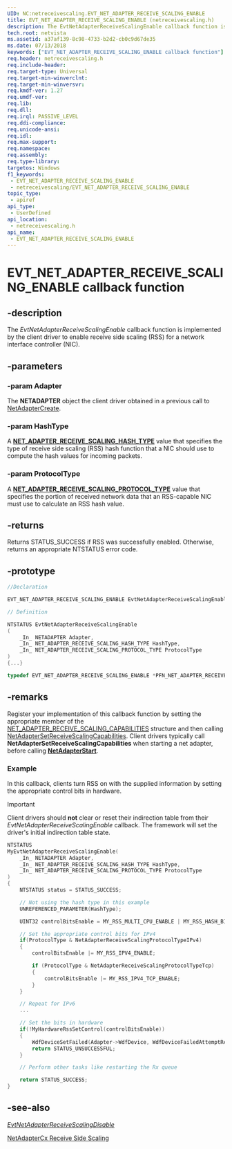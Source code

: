 ```yaml
---
UID: NC:netreceivescaling.EVT_NET_ADAPTER_RECEIVE_SCALING_ENABLE
title: EVT_NET_ADAPTER_RECEIVE_SCALING_ENABLE (netreceivescaling.h)
description: The EvtNetAdapterReceiveScalingEnable callback function is implemented by the client driver to enable receive side scaling (RSS) for a network interface controller (NIC).
tech.root: netvista
ms.assetid: a37af139-8c98-4733-b2d2-cb0c9d67de35
ms.date: 07/13/2018
keywords: ["EVT_NET_ADAPTER_RECEIVE_SCALING_ENABLE callback function"]
req.header: netreceivescaling.h
req.include-header: 
req.target-type: Universal
req.target-min-winverclnt: 
req.target-min-winversvr: 
req.kmdf-ver: 1.27
req.umdf-ver: 
req.lib: 
req.dll: 
req.irql: PASSIVE_LEVEL
req.ddi-compliance: 
req.unicode-ansi: 
req.idl: 
req.max-support: 
req.namespace: 
req.assembly: 
req.type-library: 
targetos: Windows
f1_keywords:
 - EVT_NET_ADAPTER_RECEIVE_SCALING_ENABLE
 - netreceivescaling/EVT_NET_ADAPTER_RECEIVE_SCALING_ENABLE
topic_type:
 - apiref
api_type:
 - UserDefined
api_location:
 - netreceivescaling.h
api_name:
 - EVT_NET_ADAPTER_RECEIVE_SCALING_ENABLE
---
```


# EVT_NET_ADAPTER_RECEIVE_SCALING_ENABLE callback function


## -description

The *EvtNetAdapterReceiveScalingEnable* callback function is implemented by the client driver to enable receive side scaling (RSS) for a network interface controller (NIC).

## -parameters

### -param Adapter 

The **NETADAPTER** object the client driver obtained in a previous call to [NetAdapterCreate](../netadapter/nf-netadapter-netadaptercreate.md).

### -param HashType

A [**NET_ADAPTER_RECEIVE_SCALING_HASH_TYPE**](ne-netreceivescaling-_net_adapter_receive_scaling_hash_type.md) value that specifies the type of receive side scaling (RSS) hash function that a NIC should use to compute the hash values for incoming packets.

### -param ProtocolType

A [**NET_ADAPTER_RECEIVE_SCALING_PROTOCOL_TYPE**](ne-netreceivescaling-_net_adapter_receive_scaling_protocol_type.md) value that specifies the portion of received network data that an RSS-capable NIC must use to calculate an RSS hash value.

## -returns

Returns STATUS_SUCCESS if RSS was successfully enabled. Otherwise, returns an appropriate NTSTATUS error code.

## -prototype

```cpp
//Declaration

EVT_NET_ADAPTER_RECEIVE_SCALING_ENABLE EvtNetAdapterReceiveScalingEnable; 

// Definition

NTSTATUS EvtNetAdapterReceiveScalingEnable 
(
	_In_ NETADAPTER Adapter,
	_In_ NET_ADAPTER_RECEIVE_SCALING_HASH_TYPE HashType,
	_In_ NET_ADAPTER_RECEIVE_SCALING_PROTOCOL_TYPE ProtocolType
)
{...}

typedef EVT_NET_ADAPTER_RECEIVE_SCALING_ENABLE *PFN_NET_ADAPTER_RECEIVE_SCALING_ENABLE;
```

## -remarks

Register your implementation of this callback function by setting the appropriate member of the [NET_ADAPTER_RECEIVE_SCALING_CAPABILITIES](ns-netreceivescaling-_net_adapter_receive_scaling_capabilities.md) structure and then calling [NetAdapterSetReceiveScalingCapabilities](nf-netreceivescaling-netadaptersetreceivescalingcapabilities.md). Client drivers typically call **NetAdapterSetReceiveScalingCapabilities** when starting a net adapter, before calling [**NetAdapterStart**](../netadapter/nf-netadapter-netadapterstart.md).

### Example

In this callback, clients turn RSS on with the supplied information by setting the appropriate control bits in hardware.

> [!IMPORTANT]
> Client drivers should **not** clear or reset their indirection table from their *EvtNetAdapterReceiveScalingEnable* callback. The framework will set the driver's initial indirection table state.

```C++
NTSTATUS
MyEvtNetAdapterReceiveScalingEnable(
	_In_ NETADAPTER Adapter,
	_In_ NET_ADAPTER_RECEIVE_SCALING_HASH_TYPE HashType,
	_In_ NET_ADAPTER_RECEIVE_SCALING_PROTOCOL_TYPE ProtocolType
)
{
	NTSTATUS status = STATUS_SUCCESS;

	// Not using the hash type in this example
	UNREFERENCED_PARAMETER(HashType);

	UINT32 controlBitsEnable = MY_RSS_MULTI_CPU_ENABLE | MY_RSS_HASH_BITS_ENABLE;

	// Set the appropriate control bits for IPv4
	if(ProtocolType & NetAdapterReceiveScalingProtocolTypeIPv4)
	{
		controlBitsEnable |= MY_RSS_IPV4_ENABLE;

		if (ProtocolType & NetAdapterReceiveScalingProtocolTypeTcp)
        {
            controlBitsEnable |= MY_RSS_IPV4_TCP_ENABLE;
        }
	}

	// Repeat for IPv6
	...

	// Set the bits in hardware
	if(!MyHardwareRssSetControl(controlBitsEnable))
	{
		WdfDeviceSetFailed(Adapter->WdfDevice, WdfDeviceFailedAttemptRestart);
        return STATUS_UNSUCCESSFUL;
	}

	// Perform other tasks like restarting the Rx queue

	return STATUS_SUCCESS;
}
```

## -see-also

*[EvtNetAdapterReceiveScalingDisable](nc-netreceivescaling-evt_net_adapter_receive_scaling_disable.md)*

[NetAdapterCx Receive Side Scaling](https://docs.microsoft.com/windows-hardware/drivers/netcx/netadaptercx-receive-side-scaling-rss-)

